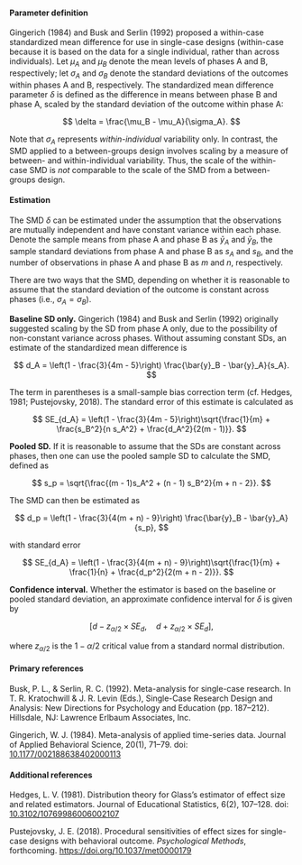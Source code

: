 #### Parameter definition 

Gingerich (1984) and Busk and Serlin (1992) proposed a within-case standardized
mean difference for use in single-case designs (within-case because it is based
on the data for a single individual, rather than across individuals). Let
$\mu_A$ and $\mu_B$ denote the mean levels of phases A and B, respectively; let
$\sigma_A$ and $\sigma_B$ denote the standard deviations of the outcomes within
phases A and B, respectively. The standardized mean difference parameter
$\delta$ is defined as the difference in means between phase B and phase A,
scaled by the standard deviation of the outcome within phase A:

$$
\delta = \frac{\mu_B - \mu_A}{\sigma_A}.
$$

Note that $\sigma_A$ represents _within-individual_ variability only. In contrast, the SMD applied to a between-groups design involves scaling by a measure of between- and within-individual variability. Thus, the scale of the within-case SMD is _not_ comparable to the scale of the SMD from a between-groups design.

#### Estimation

The SMD $\delta$ can be estimated under the assumption that the observations are mutually independent and have constant variance within each phase. Denote the sample means from phase A and phase B as $\bar{y}_A$ and $\bar{y}_B$, the sample standard deviations from phase A and phase B as $s_A$ and $s_B$, and the number of observations in phase A and phase B as $m$ and $n$, respectively. 

There are two ways that the SMD, depending on whether it is reasonable to assume that the standard deviation of the outcome is constant across phases (i.e., $\sigma_A = \sigma_B$). 

__Baseline SD only.__ Gingerich (1984) and Busk and Serlin (1992) originally suggested scaling by the SD from phase A only, due to the possibility of non-constant variance across phases. Without assuming constant SDs, an estimate of the standardized mean difference is

$$
d_A = \left(1 - \frac{3}{4m - 5}\right) \frac{\bar{y}_B - \bar{y}_A}{s_A}.
$$

The term in parentheses is a small-sample bias correction term (cf. Hedges, 1981; Pustejovsky, 2018). The standard error of this estimate is calculated as

$$
SE_{d_A} = \left(1 - \frac{3}{4m - 5}\right)\sqrt{\frac{1}{m} + \frac{s_B^2}{n s_A^2} + \frac{d_A^2}{2(m - 1)}}.
$$

__Pooled SD.__ If it is reasonable to assume that the SDs are constant across phases, then one can use the pooled sample SD to calculate the SMD, defined as

$$
s_p = \sqrt{\frac{(m - 1)s_A^2 + (n - 1) s_B^2}{m + n - 2}}.
$$

The SMD can then be estimated as 

$$
d_p = \left(1 - \frac{3}{4(m + n) - 9}\right) \frac{\bar{y}_B - \bar{y}_A}{s_p},
$$

with standard error

$$
SE_{d_A} = \left(1 - \frac{3}{4(m + n) - 9}\right)\sqrt{\frac{1}{m} + \frac{1}{n} + \frac{d_p^2}{2(m + n - 2)}}.
$$

__Confidence interval.__ Whether the estimator is based on the baseline or pooled standard deviation, an approximate confidence interval for $\delta$ is given by 

$$
[d - z_{\alpha / 2} \times SE_d,\quad d + z_{\alpha / 2} \times SE_d],
$$

where $z_{\alpha / 2}$ is the $1 - \alpha / 2$ critical value from a standard normal distribution. 

#### Primary references

Busk, P. L., & Serlin, R. C. (1992). Meta-analysis for single-case research. In T. R. Kratochwill & J. R. Levin (Eds.), Single-Case Research Design and Analysis: New Directions for Psychology and Education (pp. 187–212). Hillsdale, NJ: Lawrence Erlbaum Associates, Inc.

Gingerich, W. J. (1984). Meta-analysis of applied time-series data. Journal of Applied Behavioral Science, 20(1), 71–79. doi: [10.1177/002188638402000113](http://dx.doi.org/10.1177/002188638402000113)

#### Additional references

Hedges, L. V. (1981). Distribution theory for Glass’s estimator of effect size and related estimators. Journal of Educational Statistics, 6(2), 107–128. doi: [10.3102/10769986006002107](http://dx.doi.org/10.3102/10769986006002107)

Pustejovsky, J. E. (2018). Procedural sensitivities of effect sizes for single-case designs with behavioral outcome. _Psychological Methods_, forthcoming. https://doi.org/10.1037/met0000179
